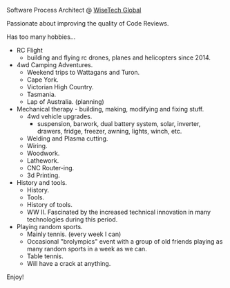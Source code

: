 Software Process Architect @ [WiseTech Global](https://www.wisetechglobal.com/)

Passionate about improving the quality of Code Reviews.

Has too many hobbies...

- RC Flight
  - building and flying rc drones, planes and helicopters since 2014.
- 4wd Camping Adventures.
  - Weekend trips to Wattagans and Turon.
  - Cape York.
  - Victorian High Country.
  - Tasmania.
  - Lap of Australia. (planning)
- Mechanical therapy - building, making, modifying and fixing stuff.
  - 4wd vehicle upgrades.
    - suspension, barwork, dual battery system, solar, inverter, drawers, fridge, freezer, awning, lights, winch, etc.
  - Welding and Plasma cutting.
  - Wiring.
  - Woodwork.
  - Lathework.
  - CNC Router-ing.
  - 3d Printing.
- History and tools.
  - History.
  - Tools.
  - History of tools.
  - WW II. Fascinated by the increased technical innovation in many technologies during this period.
- Playing random sports.
  - Mainly tennis. (every week I can)
  - Occasional "brolympics" event with a group of old friends playing as many random sports in a week as we can.
  - Table tennis.
  - Will have a crack at anything.

Enjoy!

<!--
**Benny-G/Benny-G** is a ✨ _special_ ✨ repository because its `README.md` (this file) appears on your GitHub profile.

Here are some ideas to get you started:

- 🔭 I’m currently working on ...
- 🌱 I’m currently learning ...
- 👯 I’m looking to collaborate on ...
- 🤔 I’m looking for help with ...
- 💬 Ask me about ...
- 📫 How to reach me: ...
- 😄 Pronouns: ...
- ⚡ Fun fact: ...
- 👋 Hi there!
-->
